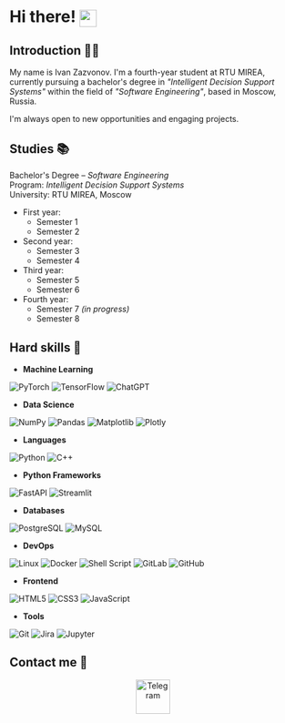 <h1>
  Hi there!
  <img src="https://media.giphy.com/media/hvRJCLFzcasrR4ia7z/giphy.gif" width="30" style="display:inline-block; vertical-align:middle;" />
</h1>

## Introduction 🧑‍💻

My name is Ivan Zazvonov. I'm a fourth-year student at RTU MIREA, currently pursuing a bachelor's degree in *"Intelligent Decision Support Systems"* within the field of *"Software Engineering"*, based in Moscow, Russia.

I'm always open to new opportunities and engaging projects.

## Studies 📚

Bachelor's Degree – *Software Engineering*  
Program: *Intelligent Decision Support Systems*  
University: RTU MIREA, Moscow

- First year:
  - Semester 1
  - Semester 2
- Second year:
  - Semester 3
  - Semester 4
- Third year:
  - Semester 5
  - Semester 6
- Fourth year:
  - Semester 7 *(in progress)*
  - Semester 8 

## Hard skills 🧠

- **Machine Learning**  

![PyTorch](https://img.shields.io/badge/PyTorch-6db193?style=for-the-badge&logo=pytorch&logoColor=white) 
![TensorFlow](https://img.shields.io/badge/TensorFlow-6db193?style=for-the-badge&logo=tensorflow&logoColor=white) 
![ChatGPT](https://img.shields.io/badge/ChatGPT-6db193?style=for-the-badge&logo=openai&logoColor=white) 

- **Data Science**  

![NumPy](https://img.shields.io/badge/NumPy-20135c?style=for-the-badge&logo=numpy&logoColor=white) 
![Pandas](https://img.shields.io/badge/Pandas-20135c?style=for-the-badge&logo=pandas&logoColor=white) 
![Matplotlib](https://img.shields.io/badge/Matplotlib-20135c?style=for-the-badge&logo=matplotlib&logoColor=white) 
![Plotly](https://img.shields.io/badge/Plotly-20135c?style=for-the-badge&logo=plotly&logoColor=white) 

- **Languages**  

![Python](https://img.shields.io/badge/Python-333333?style=for-the-badge&logo=python&logoColor=white) 
![C++](https://img.shields.io/badge/C++-333333?style=for-the-badge&logo=cplusplus&logoColor=white) 

- **Python Frameworks**  

![FastAPI](https://img.shields.io/badge/FastAPI-e28ca9?style=for-the-badge&logo=fastapi&logoColor=white) 
![Streamlit](https://img.shields.io/badge/Streamlit-e28ca9?style=for-the-badge&logo=streamlit&logoColor=white) 

- **Databases**  

![PostgreSQL](https://img.shields.io/badge/PostgreSQL-4caf50?style=for-the-badge&logo=postgresql&logoColor=white) 
![MySQL](https://img.shields.io/badge/MySQL-4caf50?style=for-the-badge&logo=mysql&logoColor=white) 

- **DevOps** 

![Linux](https://img.shields.io/badge/Linux-000000?style=for-the-badge&logo=linux&logoColor=white) 
![Docker](https://img.shields.io/badge/Docker-000000?style=for-the-badge&logo=docker&logoColor=white) 
![Shell Script](https://img.shields.io/badge/Shell%20Script-000000?style=for-the-badge&logo=gnubash&logoColor=white) 
![GitLab](https://img.shields.io/badge/GitLab-000000?style=for-the-badge&logo=gitlab&logoColor=white) 
![GitHub](https://img.shields.io/badge/GitHub-000000?style=for-the-badge&logo=github&logoColor=white) 

- **Frontend** 
 
![HTML5](https://img.shields.io/badge/HTML5-f06529?style=for-the-badge&logo=html5&logoColor=white) 
![CSS3](https://img.shields.io/badge/CSS3-f06529?style=for-the-badge&logo=css3&logoColor=white) 
![JavaScript](https://img.shields.io/badge/JavaScript-f06529?style=for-the-badge&logo=javascript&logoColor=white) 

- **Tools**

![Git](https://img.shields.io/badge/Git-005eff?style=for-the-badge&logo=git&logoColor=white) 
![Jira](https://img.shields.io/badge/Jira-005eff?style=for-the-badge&logo=jira&logoColor=white) 
![Jupyter](https://img.shields.io/badge/Jupyter-005eff?style=for-the-badge&logo=jupyter&logoColor=white) 

  ## Contact me 📱

<p align="center">
  <a href="[https://t.me/your_username](https://t.me/Aevantg)" target="_blank">
    <img src="https://img.icons8.com/clouds/100/000000/telegram-app.png" alt="Telegram" width="60"/>
  </a>
</p>


